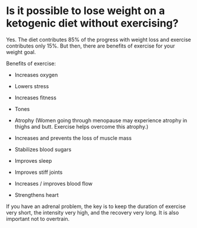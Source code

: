 # Is it possible to lose weight on a ketogenic diet without exercising?

Yes. The diet contributes 85% of the progress with weight loss and exercise contributes only 15%. But then, there are benefits of exercise for your weight goal.

Benefits of exercise:

- Increases oxygen

- Lowers stress

- Increases fitness

- Tones

- Atrophy (Women going through menopause may experience atrophy in thighs and butt. Exercise helps overcome this atrophy.)

- Increases and prevents the loss of muscle mass

- Stabilizes blood sugars

- Improves sleep

- Improves stiff joints

- Increases / improves blood flow

- Strengthens heart

If you have an adrenal problem, the key is to keep the duration of exercise very short, the intensity very high, and the recovery very long. It is also important not to overtrain.